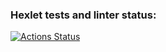 ### Hexlet tests and linter status:
[![Actions Status](https://github.com/bearBenjamin/frontend-project-11/workflows/hexlet-check/badge.svg)](https://github.com/bearBenjamin/frontend-project-11/actions)